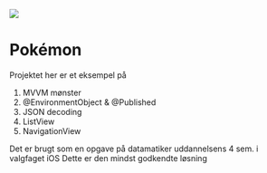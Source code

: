 ![](https://raw.githubusercontent.com/PokeAPI/sprites/master/sprites/pokemon/25.png) 
# Pokémon

Projektet her er et eksempel på 

1. MVVM mønster
2. @EnvironmentObject & @Published
3. JSON decoding
4. ListView
5. NavigationView

Det er brugt som en opgave på datamatiker uddannelsens 4 sem. i valgfaget iOS
Dette er den mindst godkendte løsning
